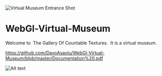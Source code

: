 ![Virtual Museum Entrance Shot](https://user-images.githubusercontent.com/25962091/121971343-87855880-cd46-11eb-94af-cbdc3d564340.jpg)
# WebGl-Virtual-Museum
Welcome to ​ The Gallery Of Countable Textures. ​ It is a virtual museum. 

https://github.com/DayoAsaolu/WebGl-Virtual-Museum/blob/master/Documentation%20.pdf

![Alt text](https://github.com/DayoAsaolu/WebGl-Virtual-Museum/blob/master/photo3.jpg?raw=true "Title")
